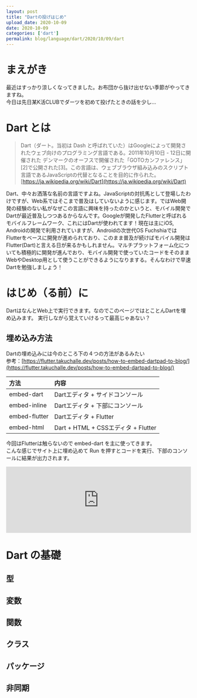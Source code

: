 ```yaml
---
layout: post
title: "Dartの投げはじめ"
upload_date: 2020-10-09
date: 2020-10-09
categories: ['dart']
permalink: blog/language/dart/2020/10/09/dart
---
```


# まえがき
最近はすっかり涼しくなってきました。お布団から抜け出せない季節がやってきますね。  
今日は先日某K活CLUBでダーツを初めて投げたときの話を少し...

# Dart とは
> Dart（ダート。当初は Dash と呼ばれていた）はGoogleによって開発されたウェブ向けのプログラミング言語である。2011年10月10日 - 12日に開催された デンマークのオーフスで開催された「GOTOカンファレンス」[2]で公開された[3]。この言語は、ウェブブラウザ組み込みのスクリプト言語であるJavaScriptの代替となることを目的に作られた。[https://ja.wikipedia.org/wiki/Dart](https://ja.wikipedia.org/wiki/Dart)

Dart、中々お洒落な名前の言語ですよね。JavaScriptの対抗馬として登場したわけですが、Web系ではそこまで普及はしていないように感じます。ではWeb開発の経験のない私がなぜこの言語に興味を持ったのかというと、モバイル開発でDartが最近普及しつつあるからなんです。Googleが開発したFlutterと呼ばれるモバイルフレームワーク、これにはDartが使われてます！現在は主にiOS, Androidの開発で利用されていますが、Androidの次世代OS FuchshiaではFlutterをベースに開発が進められており、このまま普及が続けばモバイル開発はFlutter(Dart)と言える日が来るかもしれません。マルチプラットフォーム化についても積極的に開発が進んでおり、モバイル開発で使っていたコードをそのままWebやDesktop用として使うことができるようになりまする。そんなわけで早速Dartを勉強しましょう！

# はじめ（る前）に
DartはなんとWeb上で実行できます。なのでこのページではとことんDartを埋め込みます。
実行しながら覚えていけるって最高じゃあない？
## 埋め込み方法
Dartの埋め込みには今のところ下の４つの方法があるみたい  
参考：[https://flutter.takuchalle.dev/posts/how-to-embed-dartpad-to-blog/](https://flutter.takuchalle.dev/posts/how-to-embed-dartpad-to-blog/)

|方法|内容|
|:---|:---|
| embed-dart | Dartエディタ + サイドコンソール|
| embed-inline | Dartエディタ + 下部にコンソール|
| embed-flutter | Dartエディタ + Flutter|
| embed-html | Dart + HTML + CSSエディタ + Flutter|

今回はFlutterは触らないので embed-dart を主に使ってきます。  
こんな感じでサイト上に埋め込めて Run を押すとコードを実行、下部のコンソールに結果が出力されます。

<iframe src="https://dartpad.dev/embed-dart.html?id=687321ab01f474c81474298aa8206f66&theme=dark&split=70" frameborder="0" style="overflow:hidden;height:180px;width:100%" height="100%" width="100%"></iframe>

# Dart の基礎
## 型
## 変数
## 関数
## クラス
## パッケージ
## 非同期